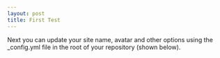 ```yaml
---
layout: post
title: First Test
---
```


Next you can update your site name, avatar and other options using the _config.yml file in the root of your repository (shown below).
